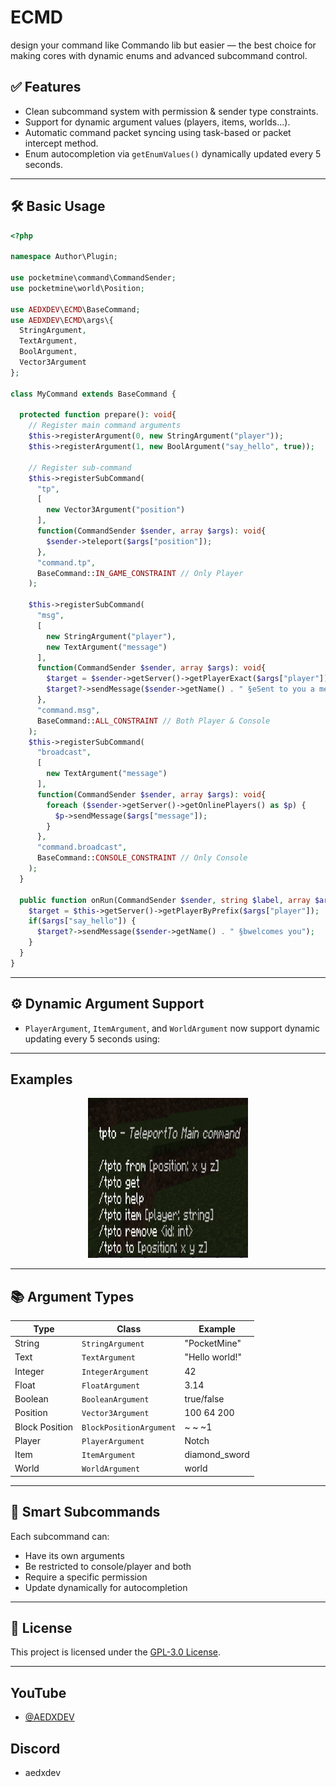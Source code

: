 # ECMD
design your command like Commando lib but easier — the best choice for making cores with dynamic enums and advanced subcommand control.

## ✅ Features
- Clean subcommand system with permission & sender type constraints.
- Support for dynamic argument values (players, items, worlds...).
- Automatic command packet syncing using task-based or packet intercept method.
- Enum autocompletion via `getEnumValues()` dynamically updated every 5 seconds.

---

## 🛠️ Basic Usage
```php
<?php

namespace Author\Plugin;

use pocketmine\command\CommandSender;
use pocketmine\world\Position;

use AEDXDEV\ECMD\BaseCommand;
use AEDXDEV\ECMD\args\{
  StringArgument,
  TextArgument,
  BoolArgument,
  Vector3Argument
};

class MyCommand extends BaseCommand {

  protected function prepare(): void{
    // Register main command arguments
    $this->registerArgument(0, new StringArgument("player"));
    $this->registerArgument(1, new BoolArgument("say_hello", true));
    
    // Register sub-command
    $this->registerSubCommand(
      "tp",
      [
        new Vector3Argument("position")
      ],
      function(CommandSender $sender, array $args): void{
        $sender->teleport($args["position"]);
      },
      "command.tp",
      BaseCommand::IN_GAME_CONSTRAINT // Only Player
    );

    $this->registerSubCommand(
      "msg",
      [
        new StringArgument("player"),
        new TextArgument("message")
      ],
      function(CommandSender $sender, array $args): void{
        $target = $sender->getServer()->getPlayerExact($args["player"]);
        $target?->sendMessage($sender->getName() . " §eSent to you a message: §7" . $args["message"] . "§e");
      },
      "command.msg",
      BaseCommand::ALL_CONSTRAINT // Both Player & Console
    );
    $this->registerSubCommand(
      "broadcast",
      [
        new TextArgument("message")
      ],
      function(CommandSender $sender, array $args): void{
        foreach ($sender->getServer()->getOnlinePlayers() as $p) {
          $p->sendMessage($args["message"]);
        }
      },
      "command.broadcast",
      BaseCommand::CONSOLE_CONSTRAINT // Only Console
    );
  }

  public function onRun(CommandSender $sender, string $label, array $args): void{
    $target = $this->getServer()->getPlayerByPrefix($args["player"]);
    if($args["say_hello"]) {
      $target?->sendMessage($sender->getName() . " §bwelcomes you");
    }
  }
}
```

---

## ⚙️ Dynamic Argument Support

- `PlayerArgument`, `ItemArgument`, and `WorldArgument` now support dynamic updating every 5 seconds using:

---

## Examples
<p align="center">
  <img src="https://raw.githubusercontent.com/AEDXDEV/ECMD/main/example/Example.png" height="256" width="256">
</p>

---

## 📚 Argument Types
| Type             | Class                      | Example           |
|------------------|----------------------------|-------------------|
| String            | `StringArgument`          | "PocketMine"      |
| Text              | `TextArgument`            | "Hello world!"    |
| Integer           | `IntegerArgument`         | 42                |
| Float             | `FloatArgument`           | 3.14              |
| Boolean           | `BooleanArgument`         | true/false        |
| Position          | `Vector3Argument`         | 100 64 200        |
| Block Position    | `BlockPositionArgument`   | ~ ~ ~1            |
| Player            | `PlayerArgument`          | Notch             |
| Item              | `ItemArgument`            | diamond_sword     |
| World             | `WorldArgument`           | world             |

---

## 🧠 Smart Subcommands

Each subcommand can:
- Have its own arguments
- Be restricted to console/player and both
- Require a specific permission
- Update dynamically for autocompletion

---

## 📜 License
This project is licensed under the [GPL-3.0 License](LICENSE).

---

## YouTube
- [@AEDXDEV](https://youtube.com/@aedxdev?si=hGoo2eohlFlFbBNu)

## Discord
- aedxdev